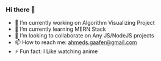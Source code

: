 ### Hi there 👋


- 🔭 I’m currently working on Algorithm Visualizing Project
- 🌱 I’m currently learning MERN Stack
- 👯 I’m looking to collaborate on Any JS/NodeJS projects
- 📫 How to reach me: ahmeds.gaafer@gmail.com
- ⚡ Fun fact: I Like watching anime

